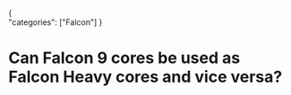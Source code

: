{    
    "categories": ["Falcon"]
}

# Can Falcon 9 cores be used as Falcon Heavy cores and vice versa?
